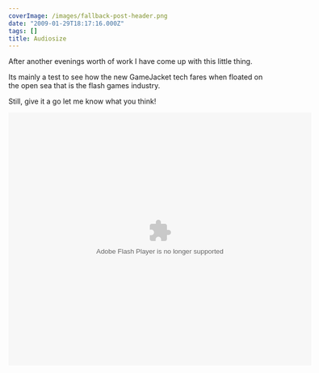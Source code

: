 ```yaml
---
coverImage: /images/fallback-post-header.png
date: "2009-01-29T18:17:16.000Z"
tags: []
title: Audiosize
---
```


After another evenings worth of work I have come up with this little thing.

Its mainly a test to see how the new GameJacket tech fares when floated on the open sea that is the flash games industry.

<!-- more -->

Still, give it a go let me know what you think!

<object width="600" height="500" data="https://games.mochiads.com/c/g/audiosize_v1/Audiosize.swf" type="application/x-shockwave-flash"><param name="src" value="https://games.mochiads.com/c/g/audiosize_v1/Audiosize.swf" /></object>
